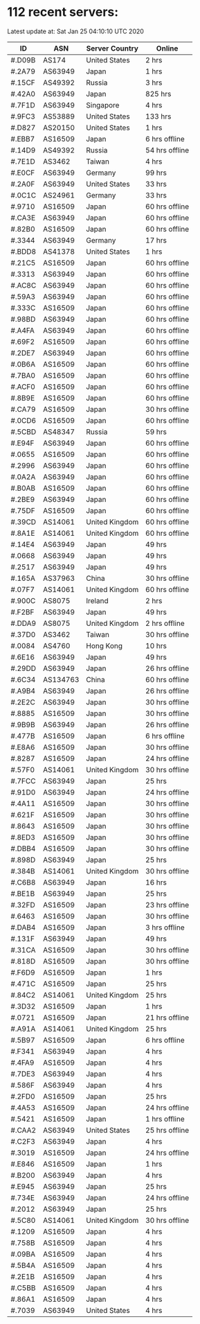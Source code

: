 # 112 recent servers:

Latest update at: Sat Jan 25 04:10:10 UTC 2020

| ID | ASN | Server Country | Online |
| -- | --- | -------------- | ------ |
| #.D09B | AS174 | United States | 2 hrs |
| #.2A79 | AS63949 | Japan | 1 hrs |
| #.15CF | AS49392 | Russia | 3 hrs |
| #.42A0 | AS63949 | Japan | 825 hrs |
| #.7F1D | AS63949 | Singapore | 4 hrs |
| #.9FC3 | AS53889 | United States | 133 hrs |
| #.D827 | AS20150 | United States | 1 hrs |
| #.EBB7 | AS16509 | Japan | 6 hrs offline |
| #.14D9 | AS49392 | Russia | 54 hrs offline |
| #.7E1D | AS3462 | Taiwan | 4 hrs |
| #.E0CF | AS63949 | Germany | 99 hrs |
| #.2A0F | AS63949 | United States | 33 hrs |
| #.0C1C | AS24961 | Germany | 33 hrs |
| #.9710 | AS16509 | Japan | 60 hrs offline |
| #.CA3E | AS63949 | Japan | 60 hrs offline |
| #.82B0 | AS16509 | Japan | 60 hrs offline |
| #.3344 | AS63949 | Germany | 17 hrs |
| #.BDD8 | AS41378 | United States | 1 hrs |
| #.21C5 | AS16509 | Japan | 60 hrs offline |
| #.3313 | AS63949 | Japan | 60 hrs offline |
| #.AC8C | AS63949 | Japan | 60 hrs offline |
| #.59A3 | AS63949 | Japan | 60 hrs offline |
| #.333C | AS16509 | Japan | 60 hrs offline |
| #.98BD | AS63949 | Japan | 60 hrs offline |
| #.A4FA | AS63949 | Japan | 60 hrs offline |
| #.69F2 | AS16509 | Japan | 60 hrs offline |
| #.2DE7 | AS63949 | Japan | 60 hrs offline |
| #.0B6A | AS16509 | Japan | 60 hrs offline |
| #.7BA0 | AS16509 | Japan | 60 hrs offline |
| #.ACF0 | AS16509 | Japan | 60 hrs offline |
| #.8B9E | AS16509 | Japan | 60 hrs offline |
| #.CA79 | AS16509 | Japan | 30 hrs offline |
| #.0CD6 | AS16509 | Japan | 60 hrs offline |
| #.5CBD | AS48347 | Russia | 59 hrs |
| #.E94F | AS63949 | Japan | 60 hrs offline |
| #.0655 | AS16509 | Japan | 60 hrs offline |
| #.2996 | AS63949 | Japan | 60 hrs offline |
| #.0A2A | AS63949 | Japan | 60 hrs offline |
| #.B0AB | AS16509 | Japan | 60 hrs offline |
| #.2BE9 | AS63949 | Japan | 60 hrs offline |
| #.75DF | AS16509 | Japan | 60 hrs offline |
| #.39CD | AS14061 | United Kingdom | 60 hrs offline |
| #.8A1E | AS14061 | United Kingdom | 60 hrs offline |
| #.14E4 | AS63949 | Japan | 49 hrs |
| #.0668 | AS63949 | Japan | 49 hrs |
| #.2517 | AS63949 | Japan | 49 hrs |
| #.165A | AS37963 | China | 30 hrs offline |
| #.07F7 | AS14061 | United Kingdom | 60 hrs offline |
| #.900C | AS8075 | Ireland | 2 hrs |
| #.F2BF | AS63949 | Japan | 49 hrs |
| #.DDA9 | AS8075 | United Kingdom | 2 hrs offline |
| #.37D0 | AS3462 | Taiwan | 30 hrs offline |
| #.0084 | AS4760 | Hong Kong | 10 hrs |
| #.6E16 | AS63949 | Japan | 49 hrs |
| #.29DD | AS63949 | Japan | 26 hrs offline |
| #.6C34 | AS134763 | China | 60 hrs offline |
| #.A9B4 | AS63949 | Japan | 26 hrs offline |
| #.2E2C | AS63949 | Japan | 30 hrs offline |
| #.8885 | AS16509 | Japan | 30 hrs offline |
| #.9B9B | AS63949 | Japan | 26 hrs offline |
| #.477B | AS16509 | Japan | 6 hrs offline |
| #.E8A6 | AS16509 | Japan | 30 hrs offline |
| #.8287 | AS16509 | Japan | 24 hrs offline |
| #.57F0 | AS14061 | United Kingdom | 30 hrs offline |
| #.7FCC | AS63949 | Japan | 25 hrs |
| #.91D0 | AS63949 | Japan | 24 hrs offline |
| #.4A11 | AS16509 | Japan | 30 hrs offline |
| #.621F | AS16509 | Japan | 30 hrs offline |
| #.8643 | AS16509 | Japan | 30 hrs offline |
| #.8ED3 | AS16509 | Japan | 30 hrs offline |
| #.DBB4 | AS16509 | Japan | 30 hrs offline |
| #.898D | AS63949 | Japan | 25 hrs |
| #.384B | AS14061 | United Kingdom | 30 hrs offline |
| #.C6B8 | AS63949 | Japan | 16 hrs |
| #.BE1B | AS63949 | Japan | 25 hrs |
| #.32FD | AS16509 | Japan | 23 hrs offline |
| #.6463 | AS16509 | Japan | 30 hrs offline |
| #.DAB4 | AS16509 | Japan | 3 hrs offline |
| #.131F | AS63949 | Japan | 49 hrs |
| #.31CA | AS16509 | Japan | 30 hrs offline |
| #.818D | AS16509 | Japan | 30 hrs offline |
| #.F6D9 | AS16509 | Japan | 1 hrs |
| #.471C | AS16509 | Japan | 25 hrs |
| #.84C2 | AS14061 | United Kingdom | 25 hrs |
| #.3D32 | AS16509 | Japan | 1 hrs |
| #.0721 | AS16509 | Japan | 21 hrs offline |
| #.A91A | AS14061 | United Kingdom | 25 hrs |
| #.5B97 | AS16509 | Japan | 6 hrs offline |
| #.F341 | AS63949 | Japan | 4 hrs |
| #.4FA9 | AS16509 | Japan | 4 hrs |
| #.7DE3 | AS63949 | Japan | 4 hrs |
| #.586F | AS63949 | Japan | 4 hrs |
| #.2FD0 | AS16509 | Japan | 25 hrs |
| #.4A53 | AS16509 | Japan | 24 hrs offline |
| #.5421 | AS16509 | Japan | 1 hrs offline |
| #.CAA2 | AS63949 | United States | 25 hrs offline |
| #.C2F3 | AS63949 | Japan | 4 hrs |
| #.3019 | AS16509 | Japan | 24 hrs offline |
| #.E846 | AS16509 | Japan | 1 hrs |
| #.B200 | AS63949 | Japan | 4 hrs |
| #.E945 | AS63949 | Japan | 25 hrs |
| #.734E | AS63949 | Japan | 24 hrs offline |
| #.2012 | AS63949 | Japan | 25 hrs |
| #.5C80 | AS14061 | United Kingdom | 30 hrs offline |
| #.1209 | AS16509 | Japan | 4 hrs |
| #.758B | AS16509 | Japan | 4 hrs |
| #.09BA | AS16509 | Japan | 4 hrs |
| #.5B4A | AS16509 | Japan | 4 hrs |
| #.2E1B | AS16509 | Japan | 4 hrs |
| #.C5BB | AS16509 | Japan | 4 hrs |
| #.86A1 | AS16509 | Japan | 4 hrs |
| #.7039 | AS63949 | United States | 4 hrs |

